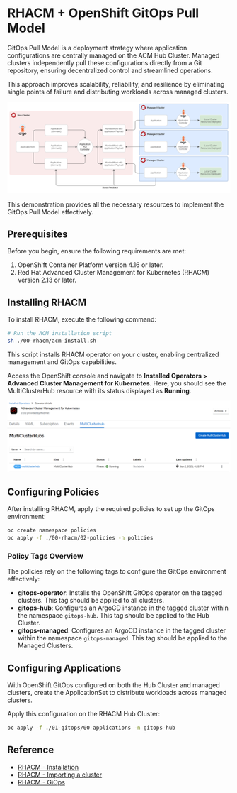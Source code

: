 # RHACM + OpenShift GitOps Pull Model

GitOps Pull Model is a deployment strategy where application configurations are centrally managed on the ACM Hub Cluster. Managed clusters independently pull these configurations directly from a Git repository, ensuring decentralized control and streamlined operations.

This approach improves scalability, reliability, and resilience by eliminating single points of failure and distributing workloads across managed clusters.

![GitOps Pull Model Diagram](99-assets/diagram.png)

This demonstration provides all the necessary resources to implement the GitOps Pull Model effectively.

## Prerequisites

Before you begin, ensure the following requirements are met:

1. OpenShift Container Platform version 4.16 or later.
2. Red Hat Advanced Cluster Management for Kubernetes (RHACM) version 2.13 or later.

## Installing RHACM

To install RHACM, execute the following command:

```bash
# Run the ACM installation script
sh ./00-rhacm/acm-install.sh
```

This script installs RHACM operator on your cluster, enabling centralized management and GitOps capabilities.

Access the OpenShift console and navigate to **Installed Operators > Advanced Cluster Management for Kubernetes**. Here, you should see the MultiClusterHub resource with its status displayed as **Running**.

![MultiClusterHub Status](99-assets/multiclusterhubs.png)

## Configuring Policies

After installing RHACM, apply the required policies to set up the GitOps environment:

```bash
oc create namespace policies
oc apply -f ./00-rhacm/02-policies -n policies
```

### Policy Tags Overview

The policies rely on the following tags to configure the GitOps environment effectively:

- **gitops-operator**: Installs the OpenShift GitOps operator on the tagged clusters. This tag should be applied to all clusters.
- **gitops-hub**: Configures an ArgoCD instance in the tagged cluster within the namespace `gitops-hub`. This tag should be applied to the Hub Cluster.
- **gitops-managed**: Configures an ArgoCD instance in the tagged cluster within the namespace `gitops-managed`. This tag should be applied to the Managed Clusters.

## Configuring Applications

With OpenShift GitOps configured on both the Hub Cluster and managed clusters, create the ApplicationSet to distribute workloads across managed clusters.

Apply this configuration on the RHACM Hub Cluster:

```bash
oc apply -f ./01-gitops/00-applications -n gitops-hub
```

## Reference

* [RHACM - Installation](https://docs.redhat.com/en/documentation/red_hat_advanced_cluster_management_for_kubernetes/2.13/html-single/install/index)
* [RHACM - Importing a cluster](https://docs.redhat.com/en/documentation/red_hat_advanced_cluster_management_for_kubernetes/2.13/html-single/clusters/index#importing-cluster)
* [RHACM - GiOps](https://docs.redhat.com/en/documentation/red_hat_advanced_cluster_management_for_kubernetes/2.13/html-single/gitops/index)
